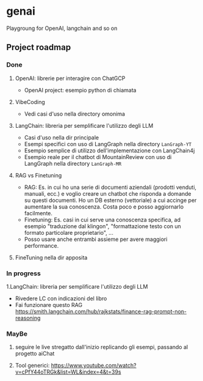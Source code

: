 # genai
Playgroung for OpenAI, langchain and so on

## Project roadmap

### Done
1. OpenAI: librerie per interagire con ChatGCP
    *  OpenAI project: esempio python di chiamata

1. VibeCoding
   * Vedi casi d'uso nella directory omonima

1. LangChain: libreria per semplificare l'utilizzo degli LLM
   * Casi d'uso nella dir principale
   * Esempi specifici con uso di LangGraph nella directory `LanGraph-YT`
   * Esempio semplice di utilizzo dell'implementazione con LangChain4j
   * Esempio reale per il chatbot di MountainReview con uso di LangGraph nella directory `LanGraph-MR`

1. RAG vs Finetuning
   * RAG: Es. in cui ho una serie di documenti aziendali (prodotti venduti, manuali, ecc.) e voglio creare un chatbot che risponda a domande su questi documenti.
      Ho un DB esterno (vettoriale) a cui accinge per aumentare la sua conoscenza. Costa poco e posso aggiornarlo facilmente.
   * Finetuning: Es. casi in cui serve una conoscenza specifica, ad esempio "traduzione dal klingon", "formattazione testo con un formato particolare proprietario", ...
   * Posso usare anche entrambi assieme per avere maggiori performance.

1. FineTuning nella dir apposita

### In progress
1.LangChain: libreria per semplificare l'utilizzo degli LLM
* Rivedere LC con indicazioni del libro
* Fai funzionare questo RAG https://smith.langchain.com/hub/rajkstats/finance-rag-prompt-non-reasoning


### MayBe
1. seguire le live stregatto dall'inizio replicando gli esempi, passando al progetto aiChat

1. Tool generici: https://www.youtube.com/watch?v=cPfY44oTRGk&list=WL&index=4&t=39s
